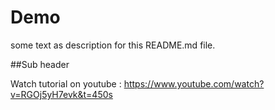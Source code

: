 # Demo

some text as description for this README.md file.

##Sub header

Watch tutorial on youtube : https://www.youtube.com/watch?v=RGOj5yH7evk&t=450s
